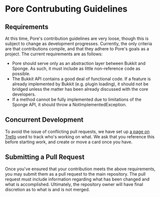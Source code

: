 Pore Contrubuting Guidelines
============================

Requirements
------------
At this time, Pore's contribution guidelines are very loose, though this is subject to change as development progresses. Currently, the only criteria are that contributions compile, and that they adhere to Pore's goals as a project. The current requirements are as follows:
- Pore should serve only as an abstraction layer between Bukkit and Sponge. As such, it must include as little non-reference code as possible.
- The Bukkit API contains a good deal of functional code. If a feature is already implemented by Bukkit (e.g. plugin loading), it should not be bridged unless the matter has been already discussed with the core developers.
- If a method cannot be fully implemented due to limitations of the Sponge API, it should throw a NotImplementedException.

Concurrent Development
----------------------
To avoid the issue of conflicting pull requests, we have set up [a page on Trello](https://trello.com/b/J6AT6tDl/pore) used to track who's working on what. We ask that you reference this before starting work, and create or move a card once you have.

Submitting a Pull Request
-------------------------
Once you've ensured that your contribution meets the above requirements, you may submit them as a pull request to the main repository. The pull request must include information regarding what has been changed and what is accomplished. Ultimately, the repository owner will have final discretion as to what is and is not merged.
